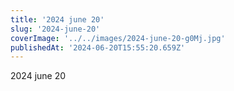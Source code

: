 ```yaml
---
title: '2024 june 20'
slug: '2024-june-20'
coverImage: '../../images/2024-june-20-g0Mj.jpg'
publishedAt: '2024-06-20T15:55:20.659Z'
---
```


2024 june 20
